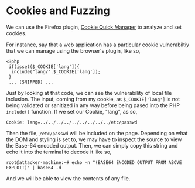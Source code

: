 # Cookies and Fuzzing
We can use the Firefox plugin, [Cookie Quick Manager](https://addons.mozilla.org/en-US/firefox/addon/cookie-quick-manager/)  to analyze and set cookies.

For instance, say that a web application has a particular cookie vulnerabiltiy that we can manage using the browser's plugin, like so,
```
<?php 
 if(isset($_COOKIE['lang']){
  include("lang/".$_COOKIE['lang']);
 }
 ... (SNIPPED) ...
```
Just by looking at that code, we can see the vulnerability of local file inclusion. The input, coming from my cookie, as `$_COOKIE['lang']` is not being validated or sanitized in any way before being pased into the PHP `include()` function. If we set our Cookie, "lang", as so,
```
Cookie: lang=../../../../../../../../../etc/passwd
```
Then the file, `/etc/passwd` will be included on the page. Depending on what the DOM and styling is set to, we may have to inspect the source to view the Base-64 encoded output. Then, we can simply copy this string and echo it into the terminal to decode it like so,
```
root@attacker-machine:~# echo -n "(BASE64 ENCODED OUTPUT FROM ABOVE EXPLOIT)" | base64 -d
```
And we will be able to view the contents of any file.
